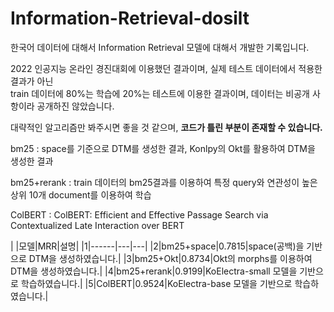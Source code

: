 # Information-Retrieval-dosilt

한국어 데이터에 대해서 Information Retrieval 모델에 대해서 개발한 기록입니다. 

2022 인공지능 온라인 경진대회에 이용했던 결과이며, 실제 테스트 데이터에서 적용한 결과가 아닌  
train 데이터에 80%는 학습에 20%는 테스트에 이용한 결과이며, 데이터는 비공개 사항이라 공개하진 않았습니다. 

대략적인 알고리즘만 봐주시면 좋을 것 같으며, **코드가 틀린 부분이 존재할 수 있습니다.**

bm25 : space를 기준으로 DTM를 생성한 결과, Konlpy의 Okt를 활용하여 DTM을 생성한 결과 

bm25+rerank : train 데이터의 bm25결과를 이용하여 특정 query와 연관성이 높은 상위 10개 document를 이용하여 학습

ColBERT : ColBERT: Efficient and Effective Passage Search via Contextualized Late Interaction over BERT  

| |모델|MRR|설명|
|1|------|---|---|
|2|bm25+space|0.7815|space(공백)을 기반으로 DTM을 생성하였습니다.|
|3|bm25+Okt|0.8734|Okt의 morphs를 이용하여 DTM을 생성하였습니다.|
|4|bm25+rerank|0.9199|KoElectra-small 모델을 기반으로 학습하였습니다.|
|5|ColBERT|0.9524|KoElectra-base 모델을 기반으로 학습하였습니다.|

